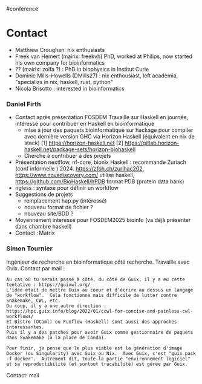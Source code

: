 #conference

# Contact

- Matthiew Croughan: nix enthusiasts
- Freek van Hemert (mairix: freekvh) PhD, worked at Philips, now started his own company for bioinformatics
- ?? (mairix: zolfa ?) : PhD in biophysics in Institut Curie
- Dominic Mills-Howells (DMills27) : nix enthousiast, left academia, "specializs in nix, haskell, rust, python"
- Nicola Brisotto : interested in bioinformatics

### Daniel Firth
- Contact après présentation FOSDEM Travaille sur Haskell en journée, intéressé pour contribuer en Haskell en bioinformatique
  - mise à jour des paquets bioinformatique sur hackage pour compiler avec dernière version GHC via Horizon Haskell (équivalent en nix de stack) [1] https://horizon-haskell.net [2] https://gitlab.horizon-haskell.net/package-sets/horizon-biohaskell
  - Cherche à contribuer à des projets
-  Présentation nextflow, nf-core, bionix Haskell : recommande Zuriach (conf informelle ) 2024. https://zfoh.ch/zurihac202, https://www.novadiscovery.com/ utilise haskell, https://github.com/BioHaskell/hPDB format PDB (protein data bank)
-  ngless : syntaxe pour définir un workflow
- Suggestions de projets
  - remplacement hap.py (intéressé)
  - nouveau format de fichier ?
  - nouveau site/BDD ?
- Moyennement interessé pour FOSDEM2025 bioinfo (va déjà présenter dans chambre haskell)
- Contact : Matrix

### Simon Tournier
Ingénieur de recherche en bioinformatique côté recherche.
Travaille avec Guix. Contact par mail :

    Au cas où tu serais passé à côté, du côté de Guix, il y a eu cette tentative : https://guixwl.org/
    L'idée était de mettre Guix au coeur et d'écrire au dessus un langage de "workflow".  Cela fonctionne mais difficile de lutter contre Snakemake, CWL, etc.
    Du coup, il y a une autre direction : https://hpc.guix.info/blog/2022/01/ccwl-for-concise-and-painless-cwl-workflows/
    Et Bistro (OCaml) ou Funflow (Haskell) sont aussi des approches intéressantes.
    Puis il y a des patches pour avoir Guix comme gestionnaire de paquets dans Snakemake (à la place de Conda).

    Pour finir, je pense que le plus viable est la génération d'image Docker (ou Singularity) avec Guix ou Nix.  Avec Guix, c'est "guix pack -f docker'.  Autrement dit, toute la partie "environnement logiciel" et sa reproductibilité (et surtout tracabilité) est gérée par Guix.

Contact: mail
